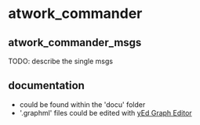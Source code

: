 # atwork_commander



## atwork_commander_msgs

TODO: describe the single msgs


## documentation

* could be found within the 'docu' folder
* '.graphml' files could be edited with [yEd Graph Editor](https://www.yworks.com/products/yed)
